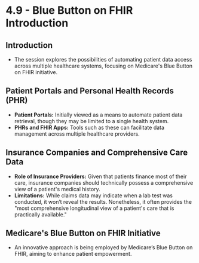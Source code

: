 # 4.9 - Blue Button on FHIR Introduction

## Introduction
- The session explores the possibilities of automating patient data access across multiple healthcare systems, focusing on Medicare's Blue Button on FHIR initiative.

## Patient Portals and Personal Health Records (PHR)
- **Patient Portals:** Initially viewed as a means to automate patient data retrieval, though they may be limited to a single health system.
- **PHRs and FHIR Apps:** Tools such as these can facilitate data management across multiple healthcare providers.

## Insurance Companies and Comprehensive Care Data
- **Role of Insurance Providers:** Given that patients finance most of their care, insurance companies should technically possess a comprehensive view of a patient's medical history.
- **Limitations:** While claims data may indicate when a lab test was conducted, it won’t reveal the results. Nonetheless, it often provides the "most comprehensive longitudinal view of a patient's care that is practically available."

## Medicare's Blue Button on FHIR Initiative
- An innovative approach is being employed by Medicare’s Blue Button on FHIR, aiming to enhance patient empowerment.
